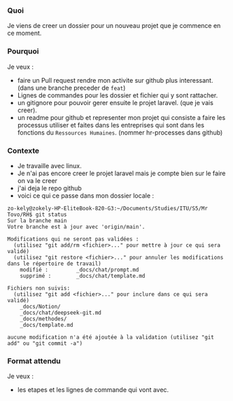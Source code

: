 ### Quoi

Je viens de creer un dossier pour un nouveau projet que je commence en ce moment.


### Pourquoi

Je veux : 
- faire un Pull request rendre mon activite sur github plus interessant. (dans une branche preceder de  `feat`)
- Lignes de commandes pour les dossier et fichier qui y sont rattacher.
- un gitignore pour pouvoir gerer ensuite le projet laravel. (que je vais creer).
- un readme pour github et representer mon projet qui consiste a faire les processus utiliser et faites dans les entreprises qui sont dans les fonctions du `Ressources Humaines`. (nommer hr-processes dans github)

### Contexte

* Je travaille avec linux. 
* Je n'ai pas encore creer le projet laravel mais je compte bien sur le faire on va le creer
* j'ai deja le repo github
* voici ce qui ce passe dans mon dossier locale : 
```
zo-kely@zokely-HP-EliteBook-820-G3:~/Documents/Studies/ITU/S5/Mr Tovo/RH$ git status
Sur la branche main
Votre branche est à jour avec 'origin/main'.

Modifications qui ne seront pas validées :
  (utilisez "git add/rm <fichier>..." pour mettre à jour ce qui sera validé)
  (utilisez "git restore <fichier>..." pour annuler les modifications dans le répertoire de travail)
	modifié :         _docs/chat/prompt.md
	supprimé :        _docs/chat/template.md

Fichiers non suivis:
  (utilisez "git add <fichier>..." pour inclure dans ce qui sera validé)
	_docs/Notion/
	_docs/chat/deepseek-git.md
	_docs/methodes/
	_docs/template.md

aucune modification n'a été ajoutée à la validation (utilisez "git add" ou "git commit -a")

```

### Format attendu

Je veux :
- les etapes et les lignes de commande qui vont avec.